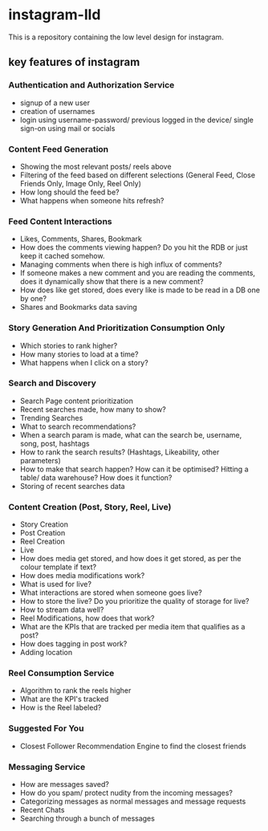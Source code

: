 # instagram-lld
This is a repository containing the low level design for instagram. 

## key features of instagram

### Authentication and Authorization Service
- signup of a new user
- creation of usernames 
- login using username-password/ previous logged in the device/ single sign-on using mail or socials 

### Content Feed Generation
- Showing the most relevant posts/ reels above 
- Filtering of the feed based on different selections (General Feed, Close Friends Only, Image Only, Reel Only)
- How long should the feed be? 
- What happens when someone hits refresh?

### Feed Content Interactions
- Likes, Comments, Shares, Bookmark
- How does the comments viewing happen? Do you hit the RDB or just keep it cached somehow. 
- Managing comments when there is high influx of comments? 
- If someone makes a new comment and you are reading the comments, does it dynamically show that there is a new comment? 
- How does like get stored, does every like is made to be read in a DB one by one? 
- Shares and Bookmarks data saving

### Story Generation And Prioritization Consumption Only
- Which stories to rank higher? 
- How many stories to load at a time? 
- What happens when I click on a story? 

### Search and Discovery 
- Search Page content prioritization
- Recent searches made, how many to show? 
- Trending Searches
- What to search recommendations? 
- When a search param is made, what can the search be, username, song, post, hashtags
- How to rank the search results? (Hashtags, Likeability, other parameters)
- How to make that search happen? How can it be optimised? Hitting a table/ data warehouse? How does it function? 
- Storing of recent searches data 

### Content Creation (Post, Story, Reel, Live)

- Story Creation
- Post Creation 
- Reel Creation 
- Live 
- How does media get stored, and how does it get stored, as per the colour template if text?
- How does media modifications work? 
- What is used for live? 
- What interactions are stored when someone goes live? 
- How to store the live? Do you prioritize the quality of storage for live? 
- How to stream data well? 
- Reel Modifications, how does that work? 
- What are the KPIs that are tracked per media item that qualifies as a post? 
- How does tagging in post work? 
- Adding location

### Reel Consumption Service 
- Algorithm to rank the reels higher 
- What are the KPI's tracked 
- How is the Reel labeled? 

### Suggested For You 
- Closest Follower Recommendation Engine to find the closest friends 

### Messaging Service 
- How are messages saved? 
- How do you spam/ protect nudity from the incoming messages? 
- Categorizing messages as normal messages and message requests
- Recent Chats
- Searching through a bunch of messages 

